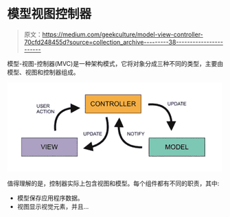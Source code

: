 # 模型视图控制器

> 原文：<https://medium.com/geekculture/model-view-controller-70cfd248455d?source=collection_archive---------38----------------------->

模型-视图-控制器(MVC)是一种架构模式，它将对象分成三种不同的类型，主要由模型、视图和控制器组成。

![](img/b624fbdd0c16ef7f09d650db1a0aad89.png)

值得理解的是，控制器实际上包含视图和模型。每个组件都有不同的职责，其中:

*   模型保存应用程序数据。
*   视图显示视觉元素，并且…